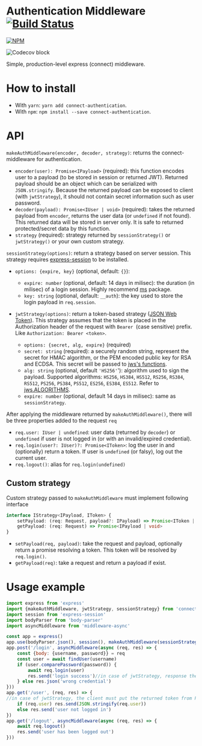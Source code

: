 # Authentication Middleware [![Build Status](https://travis-ci.org/tranvansang/connect-authentication.svg?branch=master)](https://travis-ci.org/tranvansang/connect-authentication)

[![NPM](https://nodei.co/npm/connect-authentication.png)](https://nodei.co/npm/connect-authenticationn/)

![Codecov block](https://codecov.io/gh/tranvansang/connect-authentication/branch/master/graphs/tree.svg)

Simple, production-level express (connect) middleware.

# How to install

- With `yarn`: `yarn add connect-authentication`.
- With `npm`: `npm install --save connect-authentication`.

# API

`makeAuthMiddleware(encoder, decoder, strategy)`: returns the connect-middleware for authentication.

- `encoder(user): Promise<IPayload>` (required): this function encodes user to a payload (to be stored in session or returned JWT).
Returned payload should be an object which can be serialized with `JSON.stringify`.
Because the returned payload can be exposed to client (with `jwtStrategy`), it should not contain secret information such as user password.
- `decoder(payload): Promise<IUser | void>` (required): takes the returned payload from `encoder`, returns the user data (or `undefined` if not found).
This returned data will be stored in server only.
It is safe to returned protected/secret data by this function.
- `strategy` (required): strategy returned by `sessionStrategy()` or `jwtStrategy()` or your own custom strategy.

`sessionStrategy(options)`: return a strategy based on server session.
This strategy requires [express-session](https://www.npmjs.com/package/express-session) to be installed.
- `options: {expire, key}` (optional, default: `{}`):
  + `expire: number` (optional, default: 14 days in milisec): the duration (in milisec) of a login session. Highly recommend [ms](https://www.npmjs.com/package/ms) package.
  + `key: string` (optional, default: `__auth`): the key used to store the login payload in `req.session`.


- `jwtStrategy(options)`: return a token-based strategy ([JSON Web Token](https://tools.ietf.org/html/rfc7519)).
This strategy assumes that the token is placed in the Authorization header of the request with `Bearer `(case sensitive) prefix.
Like `Authorization: Bearer <token>`.
  + `options: {secret, alg, expire}` (required)
  + `secret: string` (required): a securely random string, represent the secret for HMAC algorithm, or the PEM encoded public key for RSA and ECDSA. This secret will be passed to [jws's functions](https://github.com/brianloveswords/node-jws#jwsverifysignature-algorithm-secretorkey).
  + `alg: string` (optional, default `'HS256'`'): algorithm used to sign the payload. Supported algorithms: `HS256`, `HS384`, `HS512`, `RS256`, `RS384`, `RS512`, `PS256`, `PS384`, `PS512`, `ES256`, `ES384`, `ES512`.
  Refer to [jws.ALGORITHMS](https://github.com/brianloveswords/node-jws#jwsalgorithms).
  + `expire: number` (optional, default 14 days in milisec): same as `sessionStrategy`.

After applying the middleware returned by `makeAuthMiddleware()`, there will be three properties added to the request `req`
- `req.user: IUser | undefined`: user data (returned by `decoder`) or `undefined` if user is not logged in (or with an invalid/expired credential).
- `req.login(user?: IUser)?: Promise<IToken>`: log the user in and (optionally) return a token. If user is `undefined` (or falsy), log out the current user.
- `req.logout()`: alias for `req.login(undefined)`

## Custom strategy

Custom strategy passed to `makeAuthMiddleware` must implement following interface

```typescript
interface IStrategy<IPayload, IToken> {
	setPayload: (req: Request, payload?: IPayload) => Promise<IToken | void> | IToken | void
	getPayload: (req: Request) => Promise<IPayload | void>
}
```

- `setPayload(req, payload)`: take the request and payload, optionally return a promise resolving a token.
This token will be resolved by `req.login()`.
- `getPayload(req)`: take a request and return a payload if exist.

# Usage example


```javascript
import express from 'express'
import {makeAuthMiddleware, jwtStrategy, sessionStrategy} from 'connect-authentication'
import session from 'express-session'
import bodyParser from 'body-parser'
import asyncMiddleware from 'middleware-async'

const app = express()
app.use(bodyParser.json(), session(), makeAuthMiddleware(sessionStrategy())) // in case of jwtStrategy, session() middleware is optional
app.post('/login', asyncMiddleware(async (req, res) => {
    const {body: {username, password}} = req
    const user = await findUser(username)
    if (user.comparePassword(password)) {
        await req.login(user)
        res.send('login success')//in case of jwtStrategy, response the client with the token returned by req.login().
    } else res.json('wrong credential')
}))
app.get('/user', (req, res) => {
//in case of jwtStrategy, the client must put the returned token from POST /login, in Authentication header with 'Bearer ' prefix.
    if (req.user) res.send(JSON.stringify(req.user))
    else res.send('user not logged in')
})
app.get('/logout', asyncMiddleware(async (req, res) => {
    await req.logout()
    res.send('user has been logged out')
}))
```
